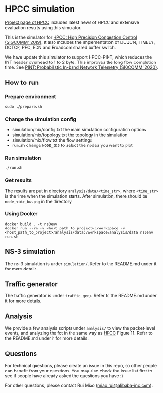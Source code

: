 # HPCC simulation
[Project page of HPCC](https://hpcc-group.github.io/) includes latest news of HPCC and extensive evaluation results using this simulator.

This is the simulator for [HPCC: High Precision Congestion Control (SIGCOMM' 2019)](https://rmiao.github.io/publications/hpcc-li.pdf). It also includes the implementation of DCQCN, TIMELY, DCTCP, PFC, ECN and Broadcom shared buffer switch.

We have update this simulator to support HPCC-PINT, which reduces the INT header overhead to 1 to 2 byte. This improves the long flow completion time. See [PINT: Probabilistic In-band Network Telemetry (SIGCOMM' 2020)](https://liyuliang001.github.io/publications/pint.pdf).

## How to run

### Prepare environment 

```
sudo ./prepare.sh
```

### Change the simulation config

* simulation/mix/config.txt         the main simulation configuration options
* simulation/mix/topology.txt       the topology in the simulation
* simulation/mix/flow.txt           the flow settings
* run.sh                            change `NODE_IDS` to select the nodes you want to plot

### Run simulation

```
./run.sh
```

### Get results

The results are put in directory `analysis/data/<time_str>`, where `<time_str>` is the time when the simulation starts. After simulation, there should be `node_<id>_bw.png` in the directory.

### Using Docker

```
docker build . -t ns3env
docker run --rm -v <host_path_to_project>:/workspace -v <host_path_to_project>/analysis/data:/workspace/analysis/data ns3env run.sh
```

## NS-3 simulation
The ns-3 simulation is under `simulation/`. Refer to the README.md under it for more details.

## Traffic generator
The traffic generator is under `traffic_gen/`. Refer to the README.md under it for more details.

## Analysis
We provide a few analysis scripts under `analysis/` to view the packet-level events, and analyzing the fct in the same way as [HPCC](https://liyuliang001.github.io/publications/hpcc.pdf) Figure 11.
Refer to the README.md under it for more details.

## Questions
For technical questions, please create an issue in this repo, so other people can benefit from your questions. 
You may also check the issue list first to see if people have already asked the questions you have :)

For other questions, please contact Rui Miao (miao.rui@alibaba-inc.com).
